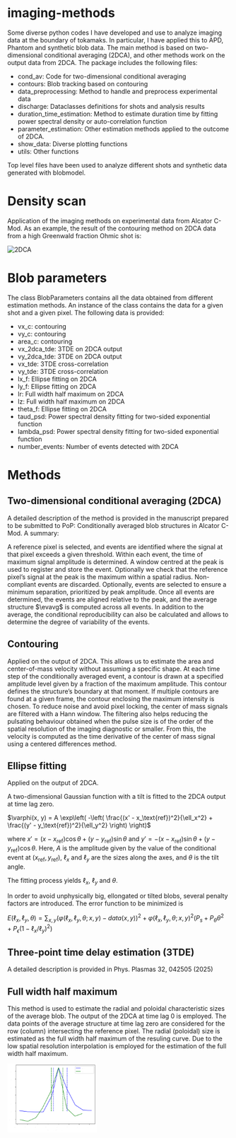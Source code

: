 # imaging-methods
Some diverse python codes I have developed and use to analyze imaging data at the boundary of tokamaks. In particular,
I have applied this to APD, Phantom and synthetic blob data. The main method is based on two-dimensional conditional averaging
(2DCA), and other methods work on the output data from 2DCA. The package includes the following files:
- cond_av: Code for two-dimensional conditional averaging
- contours: Blob tracking based on contouring
- data_preprocessing: Method to handle and preprocess experimental data
- discharge: Dataclasses definitions for shots and analysis results
- duration_time_estimation: Method to estimate duration time by fitting power spectral density or auto-correlation function
- parameter_estimation: Other estimation methods applied to the outcome of 2DCA.
- show_data: Diverse plotting functions
- utils: Other functions

Top level files have been used to analyze different shots and synthetic data generated with blobmodel.

# Density scan
Application of the imaging methods on experimental data from Alcator C-Mod. As an example, the result of the contouring 
method on 2DCA data from a high Greenwald fraction Ohmic shot is:
<td>

<img src="https://github.com/uit-cosmo/phantom/blob/main/presentation/example_contour.gif?raw=true" alt="2DCA" style="max-width: 40%;" />

</td>

# Blob parameters

The class BlobParameters contains all the data obtained from different estimation methods. An instance of the class
contains the data for a given shot and a given pixel. The following data is provided:

- vx_c: contouring
- vy_c: contouring
- area_c: contouring
- vx_2dca_tde: 3TDE on 2DCA output
- vy_2dca_tde: 3TDE on 2DCA output
- vx_tde: 3TDE cross-correlation
- vy_tde: 3TDE cross-correlation
- lx_f: Ellipse fitting on 2DCA
- ly_f: Ellipse fitting on 2DCA
- lr: Full width half maximum on 2DCA
- lz: Full width half maximum on 2DCA
- theta_f: Ellipse fitting on 2DCA
- taud_psd: Power spectral density fitting for two-sided exponential function
- lambda_psd: Power spectral density fitting for two-sided exponential function
- number_events: Number of events detected with 2DCA

# Methods

## Two-dimensional conditional averaging (2DCA)

A detailed description of the method is provided in the manuscript prepared to be submitted to PoP: Conditionally averaged blob structures in Alcator C-Mod.
A summary:

A reference pixel is selected, and events are identified where the signal at that pixel exceeds a given threshold.
Within each event, the time of maximum signal amplitude is determined. A window centred at the peak is used to register 
and store the event. Optionally we check that the reference pixel’s signal at the peak is the maximum within a spatial 
radius. Non-compliant events are discarded. Optionally, events are selected to ensure a minimum separation,
prioritized by peak amplitude. Once all events are determined, the events are aligned relative to the peak,
and the average structure $\evavg$ is computed across all events. In addition to the average, the conditional 
reproducibility can also be calculated and allows to determine the degree of variability of the events.

## Contouring

Applied on the output of 2DCA. This allows us to estimate the area and center-of-mass velocity without assuming
a specific shape. At each time step of the conditionally averaged event, a contour is drawn at a specified amplitude
level given by a fraction of the maximum amplitude. This contour defines the structure’s boundary at that moment. 
If multiple contours are found at a given frame, the contour enclosing the maximum intensity is chosen. To reduce noise 
and avoid pixel locking, the center of mass signals are filtered with a Hann window. The filtering also helps reducing
the pulsating behaviour obtained when the pulse size is of the order of the spatial resolution of the imaging diagnostic
or smaller. From this, the velocity is computed as the time derivative of the center of mass signal using a centered
differences method. 

## Ellipse fitting

Applied on the output of 2DCA. 

A two-dimensional Gaussian function with a tilt is fitted to the 2DCA output at time lag zero.

$\varphi(x, y) = A \exp\left( -\left( \frac{(x' - x_\text{ref})^2}{\ell_x^2} + \frac{(y' - y_\text{ref})^2}{\ell_y^2} \right) \right)$

where $x' = (x - x_\text{ref}) \cos \theta + (y - y_\text{ref}) \sin \theta$ and $y' = -(x - x_\text{ref}) \sin \theta + (y - y_\text{ref}) \cos \theta$. Here, $A$ is the amplitude given by the value of the conditional event at $(x_\text{ref}, y_\text{ref})$, $\ell_x$ and $\ell_y$ are the sizes along the axes, and $\theta$ is the tilt angle.

The fitting process yields $\ell_x$, $\ell_y$ and $\theta$. 

In order to avoid unphysically big, ellongated or tilted blobs, several penalty factors are introduced. The error function to be minimized is

$E(\ell_x, \ell_y, \theta) = \sum_{x, y} (\varphi(\ell_x, \ell_y, \theta; x, y) - data(x, y))^2 + \varphi(\ell_x, \ell_y, \theta; x, y)^2(P_s + P_\theta \theta^2+P_\epsilon(1-\ell_x/\ell_y)^2)$

## Three-point time delay estimation (3TDE)

A detailed description is provided in Phys. Plasmas 32, 042505 (2025)

## Full width half maximum

This method is used to estimate the radial and poloidal characteristic sizes of the average blob. The output of the 2DCA
at time lag 0 is employed. The data points of the average structure at time lag zero are considered for the row (column)
intersecting the reference pixel. The radial (poloidal) size is estimated as the full width half maximum  of the
resuling curve. Due to the low spatial resolution interpolation is employed for the estimation of the full width half maximum.


<img src="https://github.com/uit-cosmo/imaging-methods/blob/main/presentation/fwhm_example.png?raw=true" alt="2DCA" style="max-width: 40%;" />
